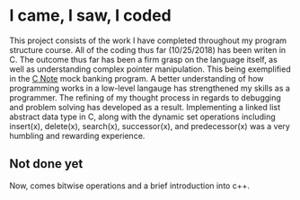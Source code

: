 # I came, I saw, I coded

This project consists of the work I have completed throughout my program structure course.
All of the coding thus far (10/25/2018) has been writen in C.  The outcome thus far has
been a firm grasp on the language itself, as well as understanding complex pointer manipulation.
This being exemplified in the [C Note](https://whoodes.github.io/journeythroughC/C_Note/) 
mock banking program.  A better understanding of how programming works in a low-level langauge has
strengthened my skills as a programmer.  The refining of my thought process in regards to debugging 
and problem solving has developed as a result.  Implementing a linked list abstract data type in C, 
along with the dynamic set operations including insert(x), delete(x), search(x), successor(x), and 
predecessor(x) was a very humbling and rewarding experience.

## Not done yet

Now, comes bitwise operations and a brief introduction into c++. 
